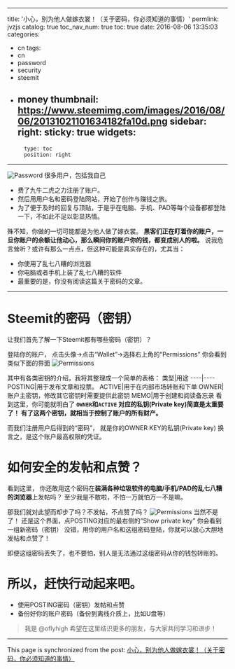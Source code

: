 
---
title: '小心，别为他人做嫁衣裳！（关于密码，你必须知道的事情）'
permlink: jvzjs
catalog: true
toc_nav_num: true
toc: true
date: 2016-08-06 13:35:03
categories:
- cn
tags:
- cn
- password
- security
- steemit
- money
thumbnail: https://www.steemimg.com/images/2016/08/06/20131021101634182fa10d.png
sidebar:
    right:
        sticky: true
widgets:
    -
        type: toc
        position: right
---


![Password](https://www.steemimg.com/images/2016/08/06/20131021101634182fa10d.png)
很多用户，包括我自己
* 费了九牛二虎之力注册了账户。
* 然后用用户名和密码登陆网站，开始了创作与赚钱之旅。
* 为了便于及时的回复与顶贴，于是乎在电脑、手机、PAD等每个设备都都登陆一下，不如此不足以彰显热情。

殊不知，你做的一切可能都是为他人做了嫁衣裳。
**黑客们正在盯着你的账户，一旦你账户的余额让他动心，那么瞬间你的账户你的钱，都变成别人的啦。**
说我危言耸听？或许有那么一点点，但这种可能是真实存在的，尤其当：
* 你使用了乱七八糟的浏览器
* 你电脑或者手机上装了乱七八糟的软件
* 最重要的是，你没有阅读这篇关于密码的文章。

****
# Steemit的密码（密钥）
让我们首先了解一下Steemit都有哪些密码（密钥）？

登陆你的账户，
点击头像->点击“Wallet”->选择右上角的“Permissions”
你会看到类似下面的界面
![Permissions](https://www.steemimg.com/images/2016/08/06/Capture6e2a2.png)

其中有各类密钥的介绍，我将其整理成一个简单的表格：
类型|用途
----|----
POSTING|用于发布文章和投票。
ACTIVE|用于在内部市场转账和下单
OWNER|账户主密钥，修改其它密钥时需要提供此密钥
MEMO|用于创建和阅读备忘录
看到这里，你可能就明白了
**`OWNER`和`ACTIVE` 对应的私钥(Private key)简直是太重要了！
有了这两个密钥，就相当于控制了账户的所有财产。**

而我们注册用户后得到的“密码”，
就是你的OWNER KEY的私钥(Private key)
换言之，是这个账户最高权限的凭证。
# 如何安全的发帖和点赞？
看到这里，
你还敢用这个密码在**装满各种垃圾软件的电脑/手机/PAD的乱七八糟的浏览器**上发帖吗？
至少我是不敢啦，不怕一万就怕万一不是嘛。

那我们就对此望而却步了吗？不发帖，不点赞了吗？
![Permissions](https://www.steemimg.com/images/2016/08/06/Capture6e2a2.png)
当然不是了！
还是这个界面，点POSTING对应的最右侧的“Show private key”
你会看到一组新密码（密钥）
没错，用你的用户名和这组密码登陆，你就可以放心大胆地发帖和点赞了！

即便这组密码丢失了，也不要怕，别人是无法通过这组密码从你的钱包转账的。

# 所以，赶快行动起来吧。
* 使用POSTING密码（密钥）发帖和点赞
* 备份好你的账户密码（备份到离线介质上，比如U盘等）

>我是 @oflyhigh
希望在这里结识更多的朋友，与大家共同学习和进步！

- - -

This page is synchronized from the post: [小心，别为他人做嫁衣裳！（关于密码，你必须知道的事情）](https://steemit.com/@oflyhigh/jvzjs)
